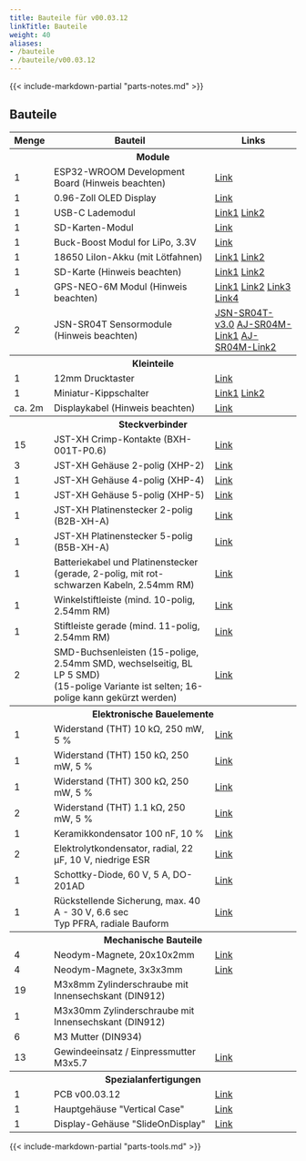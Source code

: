 ```yaml
---
title: Bauteile für v00.03.12
linkTitle: Bauteile
weight: 40
aliases:
- /bauteile
- /bauteile/v00.03.12
---
```


{{< include-markdown-partial "parts-notes.md" >}}

## Bauteile

<table class="table">
<thead>
<tr>
<th width="10%">Menge</th>
<th width="*">Bauteil</th>
<th width="30%">Links</th>
</tr>
</thead>
<tbody>
<tr><th colspan="3">Module</th></tr>
<tr>
  <td>1</td>
  <td>ESP32-WROOM Development Board (Hinweis beachten)</td>
  <td><a href="https://de.aliexpress.com/item/32928267626.html">Link</a></td>
</tr>
<tr>
  <td>1</td>
  <td>0.96-Zoll OLED Display</td>
  <td><a href="https://www.aliexpress.com/item/32896971385.html">Link</a></td>
</tr>
<tr>
  <td>1</td>
  <td>USB-C Lademodul</td>
  <td><a href="https://de.aliexpress.com/item/4000126454159.html">Link1</a> <a href="https://de.aliexpress.com/item/1005001859371001.html">Link2</a></td>
</tr>
<tr>
  <td>1</td>
  <td>SD-Karten-Modul</td>
  <td><a href="https://de.aliexpress.com/item/32865801075.html">Link</a></td>
</tr>
<tr>
  <td>1</td>
  <td>Buck-Boost Modul for LiPo, 3.3V</td>
  <td><a href="https://de.aliexpress.com/item/32892547111.html">Link</a></td>
</tr>
<tr>
  <td>1</td>
  <td>18650 LiIon-Akku (mit Lötfahnen)</td>
  <td><a href="https://www.akkuteile.de/lithium-ionen-akkus/18650/samsung/samsung-inr18650-29e-2900mah-3-7v-lithium-akku-loetfahne-u_1006211_1652">Link1</a> <a href="https://www.nkon.nl/catalogsearch/result/?q=INR18650-29E">Link2</a></td>
</tr>
<tr>
  <td>1</td>
  <td>SD-Karte (Hinweis beachten)</td>
  <td><a href="https://www.google.com/search?q=sandisk+ultra+16gb&tbm=shop">Link1</a> <a href="https://de.aliexpress.com/item/32865801075.html">Link2</a></td>
</tr>
<tr>
  <td>1</td>
  <td>GPS-NEO-6M Modul (Hinweis beachten)</td>
  <td><a href="https://de.aliexpress.com/item/1005001621909155.html">Link1</a> <a href="https://de.aliexpress.com/item/1005001825455846.html">Link2</a> <a href="https://de.aliexpress.com/item/32582974860.html">Link3</a> <a href="https://de.aliexpress.com/item/4000781171314.html">Link4</a></td>
</tr>
<tr>
  <td>2</td>
  <td>JSN-SR04T Sensormodule (Hinweis beachten)</td>
  <td><a href="https://de.aliexpress.com/item/4000057298353.html">JSN-SR04T-v3.0</a> <a href="https://de.aliexpress.com/item/4000089886629.html">AJ-SR04M-Link1</a> <a href="https://de.aliexpress.com/item/32898663512.html">AJ-SR04M-Link2</a></td>
</tr>

<tr><th colspan="3">Kleinteile</th></tr>
<tr>
  <td>1</td>
  <td>12mm Drucktaster</td>
  <td><a href="https://www.aliexpress.com/item/4000295670163.html">Link</a></td>
</tr>
<tr>
  <td>1</td>
  <td>Miniatur-Kippschalter</td>
  <td><a href="https://www.reichelt.de/miniatur-kippschalter-1x-ein-ein-rnd-210-00435-p240567.html">Link1</a> <a href="https://de.aliexpress.com/item/32917875732.html">Link2</a></td>
</tr>
<tr>
  <td>ca. 2m</td>
  <td>Displaykabel (Hinweis beachten)</td>
  <td><a href="https://www.automation24.de/pur-sensorleitung-lapp-unitronic-sensor-lify11y-5x0-25-bk-7038862">Link</a></td>
</tr>

<tr><th colspan="3">Steckverbinder</th></tr>
<tr>
  <td>15</td>
  <td>JST-XH Crimp-Kontakte (BXH-001T-P0.6)</td>
  <td><a href="https://www.reichelt.de/jst-crimpkontakt-buchse-xh-jst-xh-ckb-p185091.html">Link</a></td>
</tr>
<tr>
  <td>3</td>
  <td>JST-XH Gehäuse 2-polig (XHP-2)</td>
  <td><a href="https://www.reichelt.de/jst-buchsengehaeuse-1x2-polig-xh-jst-xh2p-bu-p185085.html">Link</a></td>
</tr>
<tr>
  <td>1</td>
  <td>JST-XH Gehäuse 4-polig (XHP-4)</td>
  <td><a href="https://www.reichelt.de/jst-buchsengehaeuse-1x4-polig-xh-jst-xh4p-bu-p185087.html">Link</a></td>
</tr>
<tr>
  <td>1</td>
  <td>JST-XH Gehäuse 5-polig (XHP-5)</td>
  <td><a href="https://www.reichelt.de/jst-buchsengehaeuse-1x5-polig-xh-jst-xh5p-bu-p185088.html">Link</a></td>
</tr>
<tr>
  <td>1</td>
  <td>JST-XH Platinenstecker 2-polig (B2B-XH-A)</td>
  <td><a href="https://www.reichelt.de/jst-stiftleiste-gerade-1x2-polig-xh-jst-xh2p-st-p185073.html">Link</a></td>
</tr>
<tr>
  <td>1</td>
  <td>JST-XH Platinenstecker 5-polig (B5B-XH-A)</td>
  <td><a href="https://www.reichelt.de/jst-stiftleiste-gerade-1x5-polig-xh-jst-xh5p-st-p185076.html">Link</a></td>
</tr>
<tr>
  <td>1</td>
  <td>Batteriekabel und Platinenstecker (gerade, 2-polig, mit rot-schwarzen Kabeln, 2.54mm RM)</td>
  <td><a href="https://www.reichelt.de/platinensteckverbinder-gerade-weiss-2-polig-ps-25-2g-ws-p14825.html">Link</a></td>
</tr>
<tr>
  <td>1</td>
  <td>Winkelstiftleiste (mind. 10-polig, 2.54mm RM)</td>
  <td><a href="https://www.reichelt.de/de/de/36pol-stiftleiste-gewinkelt-rm-2-54-sl-1x36w-2-54-p19505.html">Link</a></td>
</tr>
<tr>
  <td>1</td>
  <td>Stiftleiste gerade (mind. 11-polig, 2.54mm RM)</td>
  <td><a href="https://www.reichelt.de/de/de/40pol-stiftleiste-gerade-rm-2-54-sl-1x40g-2-54-p19506.html">Link</a></td>
</tr>
<tr>
  <td>2</td>
  <td>SMD-Buchsenleisten (15-polige, 2.54mm SMD, wechselseitig, BL LP 5 SMD)<br/> (15-polige Variante ist selten; 16-polige kann gekürzt werden)</td>
  <td><a href="https://www.fischerelektronik.de/web_fischer/de_DE/$catalogue/fischerData/PR/BL_LP5SMD_/datasheet.xhtml?branch=Steckverbinder">Link</a></td>
</tr>

<tr><th colspan="3">Elektronische Bauelemente</th></tr>
<tr>
  <td>1</td>
  <td>Widerstand (THT) 10 kΩ, 250 mW, 5 %</td>
  <td><a href="https://www.reichelt.de/widerstand-kohleschicht-10-kohm-0207-250-mw-5--1-4w-10k-p1338.html">Link</a></td>
</tr>
<tr>
  <td>1</td>
  <td>Widerstand (THT) 150 kΩ, 250 mW, 5 %</td>
  <td><a href="https://www.reichelt.de/widerstand-kohleschicht-150-kohm-0207-250-mw-5--1-4w-150k-p1355.html">Link</a></td>
</tr>
<tr>
  <td>1</td>
  <td>Widerstand (THT) 300 kΩ, 250 mW, 5 %</td>
  <td><a href="https://www.reichelt.de/widerstand-kohleschicht-300-kohm-0207-250-mw-5--1-4w-300k-p1407.html">Link</a></td>
</tr>
<tr>
  <td>2</td>
  <td>Widerstand (THT) 1.1 kΩ, 250 mW, 5 %</td>
  <td><a href="https://www.reichelt.de/widerstand-kohleschicht-1-1-kohm-0207-250-mw-5--1-4w-1-1k-p1318.html?&trstct=pos_0&nbc=1">Link</a></td>
</tr>
<tr>
  <td>1</td>
  <td>Keramikkondensator 100 nF, 10 %</td>
  <td><a href="https://www.reichelt.de/vielschicht-keramikkondensator-100n-10--x7r-2-5-100n-p22853.html">Link</a></td>
</tr>
<tr>
  <td>2</td>
  <td>Elektrolytkondensator, radial, 22 µF, 10 V, niedrige ESR</td>
  <td><a href="https://www.reichelt.de/elko-radial-22-uf-10-v-1000-h-low-esr-aec-q200-rad-fc-22-10-p84587.html">Link</a></td>
</tr>
<tr>
  <td>1</td>
  <td>Schottky-Diode, 60 V, 5 A, DO-201AD</td>
  <td><a href="https://www.reichelt.de/schottkydiode-60-v-5-a-do-201ad-sb-560-p16081.html">Link</a></td>
</tr>
<tr>
  <td>1</td>
  <td>Rückstellende Sicherung, max. 40 A - 30 V, 6.6 sec<br>Typ PFRA, radiale Bauform</td>
  <td><a href="https://www.reichelt.de/rueckstellende-sicherungen-max-40a-30v-6-6s-pfra-110-p35211.html">Link</a></td>
</tr>


<tr><th colspan="3">Mechanische Bauteile</th></tr>
<tr>
  <td>4</td>
  <td>Neodym-Magnete, 20x10x2mm</td>
  <td><a href="https://www.amazon.de/dp/B085CBZTQJ">Link</a></td>
</tr>
<tr>
  <td>4</td>
  <td>Neodym-Magnete, 3x3x3mm</td>
  <td><a href="https://www.amazon.de/dp/B079KDYBZ8">Link</a></td>
</tr>
<tr>
  <td>19</td>
  <td>M3x8mm Zylinderschraube mit Innensechskant (DIN912)</td>
  <td></td>
</tr>
<tr>
  <td>1</td>
  <td>M3x30mm Zylinderschraube mit Innensechskant (DIN912)</td>
  <td></td>
</tr>
<tr>
  <td>6</td>
  <td>M3 Mutter (DIN934)</td>
  <td></td>
</tr>
<tr>
  <td>13</td>
  <td>Gewindeeinsatz / Einpressmutter M3x5.7</td>
  <td><a href="https://www.amazon.de/dp/B08BCRZZS3">Link</a></td>
</tr>

<tr><th colspan="3">Spezialanfertigungen</th></tr>
<tr>
  <td>1</td>
  <td>PCB v00.03.12</td>
  <td><a href="https://github.com/openbikesensor/OpenBikeSensor_PCB_Board/tree/merged/OpenBikeSensor03">Link</a></td>
</tr>
<tr>
  <td>1</td>
  <td>Hauptgehäuse "Vertical Case"</td>
  <td><a href="https://github.com/openbikesensor/OpenBikeSensor3dPrintableCase/tree/master/PCB_Case_Vertical">Link</a></td>
</tr>
<tr>
  <td>1</td>
  <td>Display-Gehäuse "SlideOnDisplay"</td>
  <td><a href="https://github.com/openbikesensor/OpenBikeSensor3dPrintableCase/tree/master/DisplayCase/SlideOnDisplay">Link</a></td>
</tr>

</tbody>
</table>


{{< include-markdown-partial "parts-tools.md" >}}
